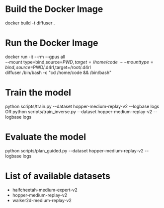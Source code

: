 # Build the Docker Image
docker build -t diffuser .

# Run the Docker Image
docker run -it --rm --gpus all \
    --mount type=bind,source=$PWD,target=/home/code \
    --mount type=bind,source=$PWD/.d4rl,target=/root/.d4rl \
    diffuser /bin/bash -c "cd /home/code && /bin/bash"

# Train the model
python scripts/train.py --dataset hopper-medium-replay-v2 --logbase logs
OR
python scripts/train_inverse.py --dataset hopper-medium-replay-v2 --logbase logs

# Evaluate the model
python scripts/plan_guided.py --dataset hopper-medium-replay-v2 --logbase logs

# List of available datasets
- halfcheetah-medium-expert-v2
- hopper-medium-replay-v2
- walker2d-medium-replay-v2